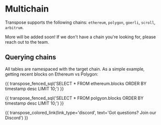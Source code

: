 # Multichain

Transpose supports the following chains: `ethereum`, `polygon`, `goerli`, `scroll`, `arbitrum`.

More will be added soon! If we don't have a chain you're looking for, please reach out to the team.

## Querying chains
All tables are namespaced with the target chain. As a simple example, getting recent blocks on Ethereum vs Polygon:

{{ transpose_fenced_sql('SELECT * FROM ethereum.blocks ORDER BY timestamp desc LIMIT 10;') }}

{{ transpose_fenced_sql('SELECT * FROM polgyon.blocks ORDER BY timestamp desc LIMIT 10;') }}

{{ transpose_colored_link(link_type='discord', text='Got questions?  Join our Discord') }}
